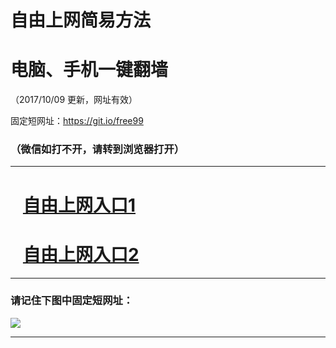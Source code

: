 ﻿# 自由上网简易方法

# 电脑、手机一键翻墙

（2017/10/09 更新，网址有效）

固定短网址：https://git.io/free99

### （微信如打不开，请转到浏览器打开）


***





# &nbsp;&nbsp; <a href="http://ft99537280.fwq-tz-1001.info/fwqtz01.html?t=100900114251 " target="_blank">自由上网入口1</a>
# &nbsp;&nbsp; <a href="http://ft2649126610.fwq-tz-1002.info/fwqtz02.html?t=100900126223 " target="_blank">自由上网入口2</a>
***

### 请记住下图中固定短网址：

<img src="https://s3-us-west-2.amazonaws.com/fwq-1001/yjfq-20170905okok.png" /> 


***

